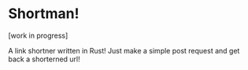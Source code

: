 <!-- @format -->

# Shortman!

[work in progress]

A link shortner written in Rust! Just make a simple post request and get back a shorterned url!
